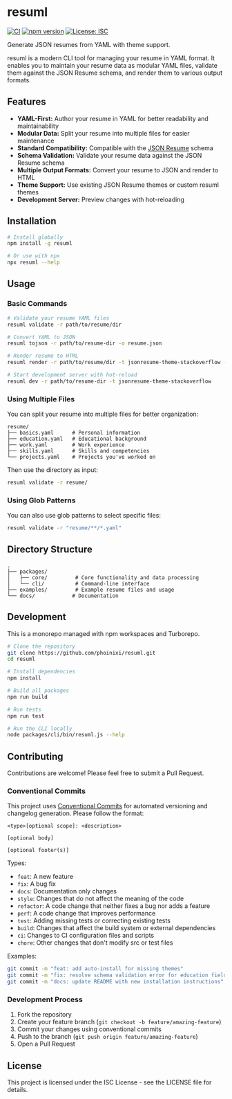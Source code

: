 # resuml

[![CI](https://github.com/phoinixi/resuml/actions/workflows/ci.yml/badge.svg)](https://github.com/phoinixi/resuml/actions/workflows/ci.yml)
[![npm version](https://badge.fury.io/js/resuml.svg)](https://badge.fury.io/js/resuml)
[![License: ISC](https://img.shields.io/badge/License-ISC-blue.svg)](https://opensource.org/licenses/ISC)

Generate JSON resumes from YAML with theme support.

resuml is a modern CLI tool for managing your resume in YAML format. It enables you to maintain your resume data as modular YAML files, validate them against the JSON Resume schema, and render them to various output formats.

## Features

- **YAML-First:** Author your resume in YAML for better readability and maintainability
- **Modular Data:** Split your resume into multiple files for easier maintenance
- **Standard Compatibility:** Compatible with the [JSON Resume](https://jsonresume.org/) schema
- **Schema Validation:** Validate your resume data against the JSON Resume schema
- **Multiple Output Formats:** Convert your resume to JSON and render to HTML
- **Theme Support:** Use existing JSON Resume themes or custom resuml themes
- **Development Server:** Preview changes with hot-reloading

## Installation

```bash
# Install globally
npm install -g resuml

# Or use with npx
npx resuml --help
```

## Usage

### Basic Commands

```bash
# Validate your resume YAML files
resuml validate -r path/to/resume/dir

# Convert YAML to JSON
resuml tojson -r path/to/resume-dir -o resume.json

# Render resume to HTML
resuml render -r path/to/resume/dir -t jsonresume-theme-stackoverflow -o resume.html

# Start development server with hot-reload
resuml dev -r path/to/resume-dir -t jsonresume-theme-stackoverflow
```

### Using Multiple Files

You can split your resume into multiple files for better organization:

```
resume/
├── basics.yaml      # Personal information
├── education.yaml   # Educational background
├── work.yaml        # Work experience
├── skills.yaml      # Skills and competencies
└── projects.yaml    # Projects you've worked on
```

Then use the directory as input:

```bash
resuml validate -r resume/
```

### Using Glob Patterns

You can also use glob patterns to select specific files:

```bash
resuml validate -r "resume/**/*.yaml"
```

## Directory Structure

```
.
├── packages/
│   ├── core/         # Core functionality and data processing
│   └── cli/          # Command-line interface
├── examples/         # Example resume files and usage
└── docs/            # Documentation
```

## Development

This is a monorepo managed with npm workspaces and Turborepo.

```bash
# Clone the repository
git clone https://github.com/phoinixi/resuml.git
cd resuml

# Install dependencies
npm install

# Build all packages
npm run build

# Run tests
npm run test

# Run the CLI locally
node packages/cli/bin/resuml.js --help
```

## Contributing

Contributions are welcome! Please feel free to submit a Pull Request.

### Conventional Commits

This project uses [Conventional Commits](https://conventionalcommits.org/) for automated versioning and changelog generation. Please follow the format:

```
<type>[optional scope]: <description>

[optional body]

[optional footer(s)]
```

Types:

- `feat`: A new feature
- `fix`: A bug fix
- `docs`: Documentation only changes
- `style`: Changes that do not affect the meaning of the code
- `refactor`: A code change that neither fixes a bug nor adds a feature
- `perf`: A code change that improves performance
- `test`: Adding missing tests or correcting existing tests
- `build`: Changes that affect the build system or external dependencies
- `ci`: Changes to CI configuration files and scripts
- `chore`: Other changes that don't modify src or test files

Examples:

```bash
git commit -m "feat: add auto-install for missing themes"
git commit -m "fix: resolve schema validation error for education field"
git commit -m "docs: update README with new installation instructions"
```

### Development Process

1. Fork the repository
2. Create your feature branch (`git checkout -b feature/amazing-feature`)
3. Commit your changes using conventional commits
4. Push to the branch (`git push origin feature/amazing-feature`)
5. Open a Pull Request

## License

This project is licensed under the ISC License - see the LICENSE file for details.
